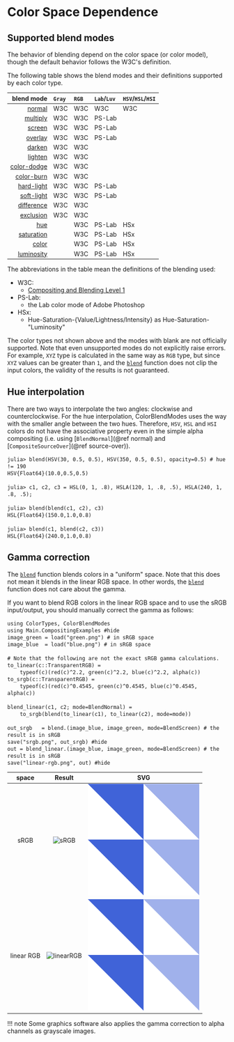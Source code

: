 # Color Space Dependence

## Supported blend modes

The behavior of blending depend on the color space (or color model), though the
default behavior follows the W3C's definition.

The following table shows the blend modes and their definitions supported by
each color type.

|         blend mode|`Gray`|`RGB`|`Lab`/`Luv`|`HSV`/`HSL`/`HSI`|
|------------------:|:-----|:----|:----------|:----------------|
|[normal](@ref)     | W3C  | W3C | W3C       | W3C             |
|[multiply](@ref)   | W3C  | W3C | PS-Lab    |                 |
|[screen](@ref)     | W3C  | W3C | PS-Lab    |                 |
|[overlay](@ref)    | W3C  | W3C | PS-Lab    |                 |
|[darken](@ref)     | W3C  | W3C |           |                 |
|[lighten](@ref)    | W3C  | W3C |           |                 |
|[color-dodge](@ref)| W3C  | W3C |           |                 |
|[color-burn](@ref) | W3C  | W3C |           |                 |
|[hard-light](@ref) | W3C  | W3C | PS-Lab    |                 |
|[soft-light](@ref) | W3C  | W3C | PS-Lab    |                 |
|[difference](@ref) | W3C  | W3C |           |                 |
|[exclusion](@ref)  | W3C  | W3C |           |                 |
|[hue](@ref)        |      | W3C | PS-Lab    | HSx             |
|[saturation](@ref) |      | W3C | PS-Lab    | HSx             |
|[color](@ref)      |      | W3C | PS-Lab    | HSx             |
|[luminosity](@ref) |      | W3C | PS-Lab    | HSx             |

The abbreviations in the table mean the definitions of the blending used:
- W3C:
  - [Compositing and Blending Level 1](https://drafts.fxtf.org/compositing-1/)
- PS-Lab:
  - the Lab color mode of Adobe Photoshop
- HSx:
  - Hue-Saturation-{Value/Lightness/Intensity} as Hue-Saturation-"Luminosity"

The color types not shown above and the modes with blank are not officially
supported. Note that even unsupported modes do not explicitly raise errors.
For example, `XYZ` type is calculated in the same way as `RGB` type, but since
`XYZ` values can be greater than `1`, and the [`blend`](@ref) function does not
clip the input colors, the validity of the results is not guaranteed.


## Hue interpolation

There are two ways to interpolate the two angles: clockwise and
counterclockwise. For the hue interpolation, ColorBlendModes uses the way with
the smaller angle between the two hues. Therefore, `HSV`, `HSL` and `HSI` colors
do not have the associative property even in the simple alpha compositing (i.e.
using [`BlendNormal`](@ref normal) and
[`CompositeSourceOver`](@ref source-over)).

```jldoctest; setup=(using ColorTypes, ColorBlendModes;)
julia> blend(HSV(30, 0.5, 0.5), HSV(350, 0.5, 0.5), opacity=0.5) # hue != 190
HSV{Float64}(10.0,0.5,0.5)

julia> c1, c2, c3 = HSL(0, 1, .8), HSLA(120, 1, .8, .5), HSLA(240, 1, .8, .5);

julia> blend(blend(c1, c2), c3)
HSL{Float64}(150.0,1.0,0.8)

julia> blend(c1, blend(c2, c3))
HSL{Float64}(240.0,1.0,0.8)
```

## Gamma correction

The [`blend`](@ref) function blends colors in a "uniform" space. Note that this
does not mean it blends in the linear RGB space. In other words, the
[`blend`](@ref) function does not care about the gamma.

If you want to blend RGB colors in the linear RGB space and to use the sRGB
input/output, you should manually correct the gamma as follows:
```@example gamma
using ColorTypes, ColorBlendModes
using Main.CompositingExamples #hide
image_green = load("green.png") # in sRGB space
image_blue  = load("blue.png") # in sRGB space

# Note that the following are not the exact sRGB gamma calculations.
to_linear(c::TransparentRGB) =
    typeof(c)(red(c)^2.2, green(c)^2.2, blue(c)^2.2, alpha(c))
to_srgb(c::TransparentRGB) =
    typeof(c)(red(c)^0.4545, green(c)^0.4545, blue(c)^0.4545, alpha(c))

blend_linear(c1, c2; mode=BlendNormal) =
    to_srgb(blend(to_linear(c1), to_linear(c2), mode=mode))

out_srgb   = blend.(image_blue, image_green, mode=BlendScreen) # the result is in sRGB
save("srgb.png", out_srgb) #hide
out = blend_linear.(image_blue, image_green, mode=BlendScreen) # the result is in sRGB
save("linear-rgb.png", out) #hide
```

| space    | Result                            | SVG                                   |
|:--------:|:---------------------------------:|:-------------------------------------:|
|sRGB      |![sRGB](assets/srgb.png)           |![sRGB svg](assets/srgb.svg)           |
|linear RGB|![linearRGB](assets/linear-rgb.png)|![linearRGB svg](assets/linear-rgb.svg)|

!!! note
    Some graphics software also applies the gamma correction to alpha channels
    as grayscale images.

